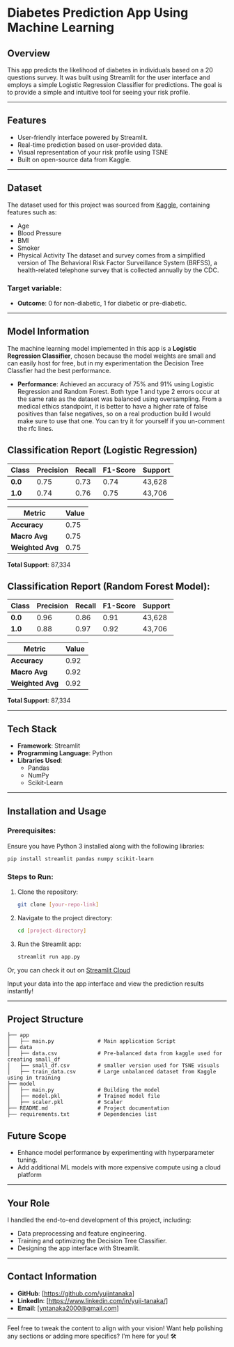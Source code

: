 # Diabetes Prediction App Using Machine Learning

## Overview
This app predicts the likelihood of diabetes in individuals based on a 20 questions survey. It was built using Streamlit for the user interface and employs a simple Logistic Regression Classifier for predictions. The goal is to provide a simple and intuitive tool for seeing your risk profile.

---

## Features
- User-friendly interface powered by Streamlit.
- Real-time prediction based on user-provided data.
- Visual representation of your risk profile using TSNE
- Built on open-source data from Kaggle.

---

## Dataset
The dataset used for this project was sourced from [Kaggle](https://www.kaggle.com/datasets/alexteboul/diabetes-health-indicators-dataset), containing features such as:
- Age
- Blood Pressure
- BMI
- Smoker
- Physical Activity
The dataset and survey comes from a simplified version of The Behavioral Risk Factor Surveillance System (BRFSS), a health-related telephone survey that is collected annually by the CDC.

### Target variable:
- **Outcome**: 0 for non-diabetic, 1 for diabetic or pre-diabetic.

---

## Model Information
The machine learning model implemented in this app is a **Logistic Regression Classifier**, chosen because the model weights are small and can easily host for free, but in my experimentation the Decision Tree Classfier had the best performance.
- **Performance**: Achieved an accuracy of 75% and 91% using Logistic Regression and Random Forest. Both type 1 and type 2 errors occur at the same rate as the dataset was balanced using oversampling. From a medical ethics standpoint, it is better to have a higher rate of false positives than false negatives, so on a real production build I would make sure to use that one. You can try it for yourself if you un-comment the rfc lines.

## Classification Report (Logistic Regression)

| Class   | Precision | Recall | F1-Score | Support |
|---------|-----------|--------|----------|---------|
| **0.0** | 0.75      | 0.73   | 0.74     | 43,628  |
| **1.0** | 0.74      | 0.76   | 0.75     | 43,706  |

| Metric         | Value |
|----------------|-------|
| **Accuracy**   | 0.75  |
| **Macro Avg**  | 0.75  |
| **Weighted Avg** | 0.75 |

**Total Support**: 87,334

## Classification Report (Random Forest Model):

| Class   | Precision | Recall | F1-Score | Support |
|---------|-----------|--------|----------|---------|
| **0.0** | 0.96      | 0.86   | 0.91     | 43,628  |
| **1.0** | 0.88      | 0.97   | 0.92     | 43,706  |

| Metric         | Value |
|----------------|-------|
| **Accuracy**   | 0.92  |
| **Macro Avg**  | 0.92  |
| **Weighted Avg** | 0.92 |

**Total Support**: 87,334

---

## Tech Stack
- **Framework**: Streamlit
- **Programming Language**: Python
- **Libraries Used**:
  - Pandas
  - NumPy
  - Scikit-Learn

---

## Installation and Usage
### Prerequisites:
Ensure you have Python 3 installed along with the following libraries:
```bash
pip install streamlit pandas numpy scikit-learn
```

### Steps to Run:
1. Clone the repository:
   ```bash
   git clone [your-repo-link]
   ```
2. Navigate to the project directory:
   ```bash
   cd [project-directory]
   ```
3. Run the Streamlit app:
   ```bash
   streamlit run app.py
   ```
Or, you can check it out on [Streamlit Cloud](https://diabetes-classifier-app.streamlit.app/)

Input your data into the app interface and view the prediction results instantly!

---

## Project Structure
```
├── app
│   ├── main.py              # Main application Script
├── data
│   ├── data.csv             # Pre-balanced data from kaggle used for creating small_df
│   ├── small_df.csv         # smaller version used for TSNE visuals
│   ├── train_data.csv       # Large unbalanced dataset from Kaggle using in training
├── model
│   ├── main.py              # Building the model
│   ├── model.pkl            # Trained model file
│   ├── scaler.pkl           # Scaler
├── README.md                # Project documentation
├── requirements.txt         # Dependencies list
```

## Future Scope
- Enhance model performance by experimenting with hyperparameter tuning.
- Add additional ML models with more expensive compute using a cloud platform

---

## Your Role
I handled the end-to-end development of this project, including:
- Data preprocessing and feature engineering.
- Training and optimizing the Decision Tree Classifier.
- Designing the app interface with Streamlit.

---

## Contact Information
- **GitHub**: [https://github.com/yujintanaka]
- **LinkedIn**: [https://www.linkedin.com/in/yuji-tanaka/]
- **Email**: [yntanaka2000@gmail.com]

---

Feel free to tweak the content to align with your vision! Want help polishing any sections or adding more specifics? I'm here for you! 🛠️
